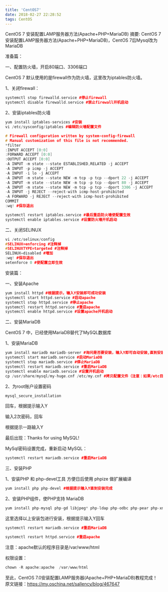 ```yaml
---
title: 'CentOS7'
date: 2018-02-27 22:28:52
tags: CentOS
---
```

CentOS 7 安装配置LAMP服务器方法(Apache+PHP+MariaDB)
摘要: CentOS 7 安装配置LAMP服务器方法(Apache+PHP+MariaDB)，CentOS 7后Mysql改为MariaDB
<!--more-->
准备篇：

一、配置防火墙，开启80端口、3306端口

CentOS 7 默认使用的是firewall作为防火墙，这里改为iptables防火墙。

1、关闭firewall：
```cpp
systemctl stop firewalld.service #停止firewall 
systemctl disable firewalld.service #禁止firewall开机启动
```
2、安装iptables防火墙

```cpp
yum install iptables-services #安装 
vi /etc/sysconfig/iptables #编辑防火墙配置文件
```
```cpp
# Firewall configuration written by system-config-firewall 
# Manual customization of this file is not recommended. 
*filter 
:INPUT ACCEPT [0:0] 
:FORWARD ACCEPT [0:0] 
:OUTPUT ACCEPT [0:0] 
-A INPUT -m state --state ESTABLISHED,RELATED -j ACCEPT 
-A INPUT -p icmp -j ACCEPT 
-A INPUT -i lo -j ACCEPT 
-A INPUT -m state --state NEW -m tcp -p tcp --dport 22 -j ACCEPT 
-A INPUT -m state --state NEW -m tcp -p tcp --dport 80 -j ACCEPT 
-A INPUT -m state --state NEW -m tcp -p tcp --dport 3306 -j ACCEPT 
-A INPUT -j REJECT --reject-with icmp-host-prohibited 
-A FORWARD -j REJECT --reject-with icmp-host-prohibited 
COMMIT 
:wq! #保存退出
```
```cpp
systemctl restart iptables.service #最后重启防火墙使配置生效 
systemctl enable iptables.service #设置防火墙开机启动
```
二、关闭SELINUX
```cpp
vi /etc/selinux/config
#SELINUX=enforcing #注释掉
#SELINUXTYPE=targeted #注释掉
SELINUX=disabled #增加
:wq! #保存退出
setenforce 0 #使配置立即生效
```
安装篇：

一、安装Apache
```cpp
yum install httpd #根据提示，输入Y安装即可成功安装
systemctl start httpd.service #启动apache
systemctl stop httpd.service #停止apache
systemctl restart httpd.service #重启apache
systemctl enable httpd.service #设置apache开机启动
```
二、安装MariaDB

CentOS 7 中，已经使用MariaDB替代了MySQL数据库

1、安装MariaDB
```cpp
yum install mariadb mariadb-server #询问是否要安装，输入Y即可自动安装,直到安装完成
systemctl start mariadb.service #启动MariaDB
systemctl stop mariadb.service #停止MariaDB
systemctl restart mariadb.service #重启MariaDB
systemctl enable mariadb.service #设置开机启动
cp /usr/share/mysql/my-huge.cnf /etc/my.cnf #拷贝配置文件（注意：如果/etc目录下面默认有一个my.cnf，直接覆盖即可）
```
2、为root账户设置密码
```cpp
mysql_secure_installation
```
回车，根据提示输入Y

输入2次密码，回车

根据提示一路输入Y

最后出现：Thanks for using MySQL!

MySql密码设置完成，重新启动 MySQL：
```cpp
systemctl restart mariadb.service #重启MariaDB
```
三、安装PHP

1、安装PHP 和 php-devel工具 方便日后使用 phpize 做扩展编译
```cpp
yum install php php-devel #根据提示输入Y直到安装完成
```
2、安装PHP组件，使PHP支持 MariaDB
```cpp
yum install php-mysql php-gd libjpeg* php-ldap php-odbc php-pear php-xml php-xmlrpc php-mbstring php-bcmath php-mhash
```
这里选择以上安装包进行安装，根据提示输入Y回车
```cpp
systemctl restart mariadb.service #重启MariaDB

systemctl restart httpd.service #重启apache
```
注意：apache默认的程序目录是/var/www/html

权限设置：
```cpp
chown -R apache:apache  /var/www/html
```
至此，CentOS 7.0安装配置LAMP服务器(Apache+PHP+MariaDB)教程完成！
原文链接：https://my.oschina.net/sallency/blog/467647